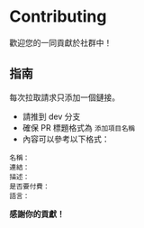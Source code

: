 # Contributing
歡迎您的一同貢獻於社群中！

## 指南
每次拉取請求只添加一個鏈接。

* 請推到 dev 分支
* 確保 PR 標題格式為 `添加項目名稱`
* 內容可以參考以下格式：
```
名稱：
連結：
描述：
是否要付費：
語言：
```

**感謝你的貢獻！**
